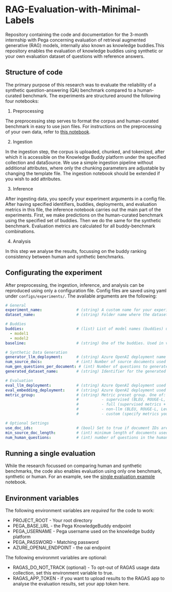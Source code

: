 # RAG-Evaluation-with-Minimal-Labels
Repository containing the code and documentation for the 3-month internship with Pega concerning evaluation of retrieval augmented generative (RAG) models, internally also known as knowledge buddies.This repository enables the evaluation of knowledge buddies using synthetic or your own evaluation dataset of questions with reference answers. 

## Structure of code
The primary purpose of this research was to evaluate the reliability of a synthetic question-answering (QA) benchmark compared to a human-curated benchmark. The experiments are structured around the following four notebooks:

1. Preprocessing

The preprocessing step serves to format the corpus and human-curated benchmark in easy to use json files. For instructions on the preprocessing of your own data, refer to [this notebook](https://github.com/JonasElburgUVA/Can-we-evaluate-RAGs-with-synthetic-data/blob/master/Experiments/preprocessing/pp_template.ipynb).

2. Ingestion

In the ingestion step, the corpus is uploaded, chunked, and tokenized, after which it is accessible on the Knowledge Buddy platform under the specified collection and dataSource. We use a simple ingestion pipeline without additional attributes, where only the chunking parameters are adjustable by changing the template file. The ingestion notebook should be extended if you wish to add attributes.

3. Inference

After ingesting data, you specify your experiment arguments in a config file. After having specified identifiers, buddies, deployments, and evaluation metrics in this file, the inference notebook carries out the main part of the experiments. First, we make predictions on the human-curated benchmark using the specified set of buddies. Then we do the same for the synthetic benchmark. Evaluation metrics are calculated for all buddy-benchmark combinations.

4. Analysis

In this step we analyse the results, focussing on the buddy ranking consistency between human and synthetic benchmarks.

## Configurating the experiment
After preprocessing, the ingestion, inference, and analysis can be reproduced using only a configuration file. Config files are saved using yaml under `configs/experiments/`. The available arguments are the following:

```yaml
# General
experiment_name:               # (string) A custom name for your experiment. Useful to avoid overwriting previous runs.
dataset_name:                  # (string) Folder name where the dataset is saved.

# Buddies
buddies:                       # (list) List of model names (buddies) used in the experiment.
  - model1
  - model2
baseline:                      # (string) One of the buddies. Used in visualizations as a baseline reference.

# Synthetic Data Generation
generator_llm_deployment:      # (string) Azure OpenAI deployment name used for generating synthetic Q&A pairs.
num_source_docs:               # (int) Number of source documents used for generation.
num_gen_questions_per_document: # (int) Number of questions to generate per document.
generated_dataset_name:        # (string) Identifier for the generated dataset.

# Evaluation
eval_llm_deployment:           # (string) Azure OpenAI deployment used for LLM-based metrics (e.g. with RAGAS).
eval_embedding_deployment:     # (string) Azure OpenAI deployment used for embedding-based metrics (e.g. with RAGAS).
metric_group:                  # (string) Metric preset group. One of:
                               #          - supervised (BLEU, ROUGE-L, Levenshtein Similarity, Semantic Similarity). Requres embeddings.
                               #          - full (supervised metrics + Answer Relevancy, Context Precision, Faithfulness). Requires embeddings + LLM.
                               #          - non-llm (BLEU, ROUGE-L, Levenshtein Similarity).
                               #          - custom (specify metrics yourself)

# Optional Settings
use_doc_ids:                   # (bool) Set to true if document IDs are known for the subset of documents you want to select from the human question benchmarks. Only used in SQuAD.
min_source_doc_length:         # (int) minimum length of documents used to generate synthetic question-answer pairs. In report only used for Sales (=500), but likely a useful feature to default set to a few hundred.
num_human_questions:           # (int) number of questions in the human evaluation benchmark. The load_human_questions method normally attempts to load the same amount of questions as are in the synthetic dataset. You can use this parameter if you have a different number of questions in your human benchmark.

```

## Running a single evaluation
While the research focussed on comparing human and synthetic benchmarks, the code also enables evaluation using only one benchmark, synthetic or human. For an example, see the [single evaluation example](https://github.com/JonasElburgUVA/Can-we-evaluate-RAGs-with-synthetic-data/blob/master/Experiments/example.ipynb) notebook.

## Environment variables
The following environment variables are *required* for the code to work:

- PROJECT_ROOT - Your root directory
- PEGA_BASE_URL - the Pega KnowledgeBuddy endpoint
- PEGA_USERNAME - Pega username used on the knowledge buddy platform
- PEGA_PASSWORD - Matching password
- AZURE_OPENAI_ENDPOINT - the oai endpoint

The following environmnt variables are optional:

- RAGAS_DO_NOT_TRACK (optional) - To opt-out of RAGAS usage data collection, set this environment variable to true. 
- RAGAS_APP_TOKEN - if you want to upload results to the RAGAS app to analyse the evaluation results, set your app token here.

